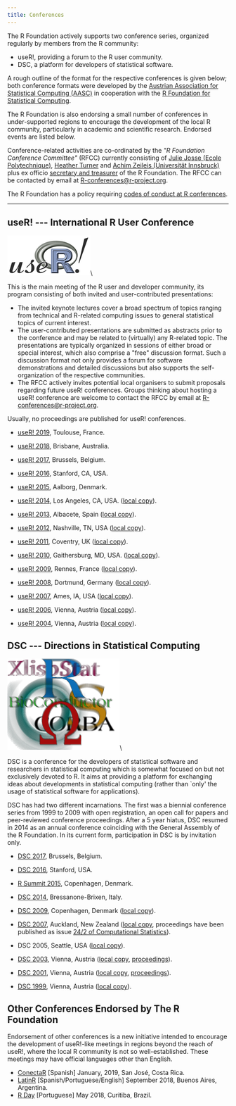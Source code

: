 ```yaml
---
title: Conferences
---
```


<!--
**News**: [call for proposals](https://www.r-project.org/useR-2020_call.html)
to host useR! 2020 in North America.
-->

The R Foundation actively supports two conference series, organized regularly by members from the R community:

* useR!, providing a forum to the R user community.
* DSC, a platform for developers of statistical software.

A rough outline of the format for the respective conferences is given below; both conference formats were developed by the [Austrian Association for Statistical Computing (AASC)](http://www.aasc.or.at/) in cooperation with the [R Foundation for Statistical Computing](https://www.r-project.org/foundation).

The R Foundation is also endorsing a small number of conferences in under-supported regions to encourage the development of the local R community, particularly in academic and scientific research. Endorsed events are listed below.

Conference-related activities are co-ordinated by the *"R Foundation Conference Committee"* (RFCC) currently consisting of
[Julie Josse (Ecole Polytechnique)](http://juliejosse.com/), [Heather Turner](http://www.heatherturner.net/) and [Achim Zeileis (Universität Innsbruck)](http://statmath.wu.ac.at/~zeileis/) plus ex officio [secretary and treasurer](foundation/board.html) of the R Foundation. The RFCC can be contacted by email at <R-conferences@r-project.org>.

The R Foundation has a policy requiring [codes of conduct at R conferences](/behaviour.html).

------------

## useR! --- International R User Conference

![useR logo](useR.png)\

This is the main meeting of the R user and developer community, its program consisting of both invited and user-contributed presentations:

-   The invited keynote lectures cover a broad spectrum of topics ranging from technical and R-related computing issues to general statistical topics of current interest.
-   The user-contributed presentations are submitted as abstracts prior to the conference and may be related to (virtually) any R-related topic. The presentations are typically organized in sessions of either broad or special interest, which also comprise a "free" discussion format. Such a discussion format not only provides a forum for software demonstrations and detailed discussions but also supports the self-organization of the respective communities.
-   The RFCC actively invites potential local organisers to submit proposals regarding future useR! conferences. Groups thinking about hosting a useR! conference are welcome to contact the RFCC by email at <R-conferences@r-project.org>.

Usually, no proceedings are published for useR! conferences.

<!-- NB: Not in SVN: Rather server-side "rewrites" and server-only copies : -->

* [useR! 2019](http://www.user2019.fr/), Toulouse, France.

* [useR! 2018](https://user2018.R-project.org/), Brisbane, Australia.

* [useR! 2017](https://user2017.brussels/), Brussels, Belgium.

* [useR! 2016](https://www.r-project.org/useR-2016/), Stanford, CA, USA.

* [useR! 2015](https://www.r-project.org/useR-2015/), Aalborg, Denmark.

* [useR! 2014](https://www.r-project.org/useR-2014/), Los Angeles, CA, USA.
  ([local copy](https://www.r-project.org/conferences/useR-2014)).

* [useR! 2013](https://www.r-project.org/useR-2013/), Albacete, Spain
  ([local copy](https://www.r-project.org/conferences/useR-2013)).

* [useR! 2012](http://biostat.mc.vanderbilt.edu/UseR-2012), Nashville, TN, USA
  ([local copy](https://www.r-project.org/conferences/useR-2012)).

* [useR! 2011](http://www.warwick.ac.uk/statsdept/useR-2011/), Coventry, UK
  ([local copy](https://www.r-project.org/conferences/useR-2011)).

* [useR! 2010](https://www.r-project.org/conferences/useR-2010), Gaithersburg, MD, USA.
  ([local copy](https://www.r-project.org/conferences/useR-2010)).

* [useR! 2009](http://math.agrocampus-ouest.fr/infoglueDeliverLive/evenements/useR2009),
  Rennes, France ([local copy](https://www.r-project.org/conferences/useR-2009)).

* [useR! 2008](https://www.r-project.org/useR-2008/), Dortmund, Germany
  ([local copy](https://www.r-project.org/conferences/useR-2008)).

* [useR! 2007](http://user2007.org/), Ames, IA, USA
  ([local copy](https://www.r-project.org/conferences/useR-2007)).

* [useR! 2006](https://www.r-project.org/useR-2006/), Vienna, Austria
  ([local copy](https://www.r-project.org/conferences/useR-2006)).

* [useR! 2004](http://www.ci.tuwien.ac.at/Conferences/useR-2004), Vienna, Austria
  ([local copy](https://www.r-project.org/conferences/useR-2004)).

## DSC --- Directions in Statistical Computing

![DSC logo](dsc.png)\

DSC is a conference for the developers of statistical software and researchers in statistical computing which is somewhat focused on but not exclusively devoted to R. It aims at providing a platform for exchanging ideas about developments in statistical computing (rather than \`only' the usage of statistical software for applications).

DSC has had two different incarnations. The first was a biennial conference series from 1999 to 2009 with open registration, an open call for papers and peer-reviewed conference proceedings. After a 5 year hiatus, DSC resumed in 2014 as an annual conference coinciding with the General Assembly of the R Foundation. In its current form, participation in DSC is by invitation only.

* [DSC 2017](dsc/2017), Brussels, Belgium.

* [DSC 2016](dsc/2016), Stanford, USA.

* [R Summit 2015](http://info.cbs.dk/rsummit2015), Copenhagen, Denmark.

* [DSC 2014](http://www.huber.embl.de/dsc/), Bressanone-Brixen, Italy.

* [DSC 2009](https://www.r-project.org/dsc-2009/), Copenhagen, Denmark
  ([local copy](https://www.r-project.org/conferences/DSC-2009)).

* [DSC 2007](http://www.stat.auckland.ac.nz/dsc-2007/), Auckland, New Zealand
  ([local copy](https://www.r-project.org/conferences/DSC-2007), proceedings have
  been published as issue
  [24/2 of Computational Statistics](http://www.springerlink.com/content/0943-4062)).

* DSC 2005, Seattle, USA
  ([local copy](https://www.r-project.org/conferences/DSC-2005)).

* [DSC 2003](http://www.ci.tuwien.ac.at/Conferences/DSC-2003), Vienna, Austria
  ([local copy](https://www.r-project.org/conferences/DSC-2003),
  [proceedings](https://www.r-project.org/conferences/DSC-2003/Proceedings/index.html)).

* [DSC 2001](http://www.ci.tuwien.ac.at/Conferences/DSC-2001), Vienna, Austria
  ([local copy](https://www.r-project.org/conferences/DSC-2001),
  [proceedings](https://www.r-project.org/conferences/DSC-2001/Proceedings/index.html)).

* [DSC 1999](http://www.ci.tuwien.ac.at/Conferences/DSC-1999), Vienna, Austria
  ([local copy](https://www.r-project.org/conferences/DSC-1999)).

##  Other Conferences Endorsed by The R Foundation

Endorsement of other conferences is a new initiative intended to encourage the development of useR!-like meetings in regions beyond the reach of useR!, where the local R community is not so well-established. These meetings may have official languages other than English.

* [ConectaR](https://www.conectar2019.org) [Spanish] January, 2019, San José, Costa Rica.
* [LatinR](http://47jaiio.sadio.org.ar/index.php?q=node/125) [Spanish/Portuguese/English] September 2018, Buenos Aires, Argentina.
* [R Day](http://rday.leg.ufpr.br/) [Portuguese] May 2018, Curitiba, Brazil.

